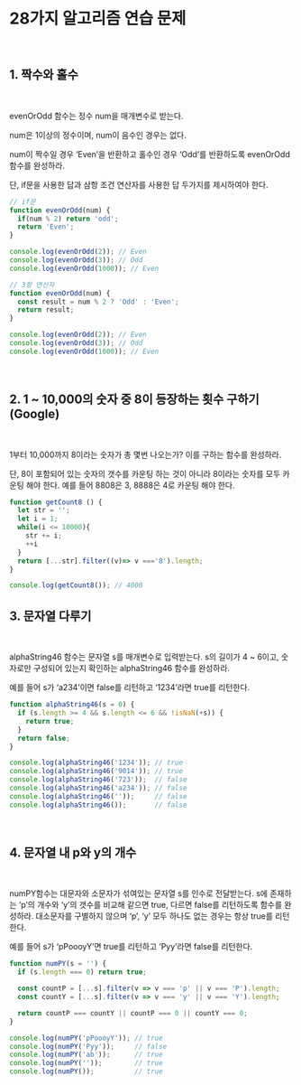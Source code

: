 # 28가지 알고리즘 연습 문제

<br>

## 1. 짝수와 홀수

<br>

evenOrOdd 함수는 정수 num을 매개변수로 받는다. 

num은 1이상의 정수이며, num이 음수인 경우는 없다. 

num이 짝수일 경우 ‘Even’을 반환하고 홀수인 경우 ‘Odd’를 반환하도록 evenOrOdd 함수를 완성하라.

단, if문을 사용한 답과 삼항 조건 연산자를 사용한 답 두가지를 제시하여야 한다.

```jsx
// if문
function evenOrOdd(num) {
  if(num % 2) return 'odd';
  return 'Even';
}

console.log(evenOrOdd(2)); // Even
console.log(evenOrOdd(3)); // Odd
console.log(evenOrOdd(1000)); // Even

// 3항 연산자
function evenOrOdd(num) {
  const result = num % 2 ? 'Odd' : 'Even';
  return result;
}

console.log(evenOrOdd(2)); // Even
console.log(evenOrOdd(3)); // Odd
console.log(evenOrOdd(1000)); // Even
```

<br>

## 2. 1 ~ 10,000의 숫자 중 8이 등장하는 횟수 구하기 (Google)

<br>

1부터 10,000까지 8이라는 숫자가 총 몇번 나오는가? 이를 구하는 함수를 완성하라.

단, 8이 포함되어 있는 숫자의 갯수를 카운팅 하는 것이 아니라 8이라는 숫자를 모두 카운팅 해야 한다. 예를 들어 8808은 3, 8888은 4로 카운팅 해야 한다.

```jsx
function getCount8 () {
  let str = '';
  let i = 1;
  while(i <= 10000){
    str += i;
    ++i
  }
  return [...str].filter((v)=> v ==='8').length;
}

console.log(getCount8()); // 4000
```
## 3. 문자열 다루기

<br>

alphaString46 함수는 문자열 s를 매개변수로 입력받는다. s의 길이가 4 ~ 6이고, 숫자로만 구성되어 있는지 확인하는 alphaString46 함수를 완성하라.

예를 들어 s가 ‘a234’이면 false를 리턴하고 ‘1234’라면 true를 리턴한다.

```jsx
function alphaString46(s = 0) {
  if (s.length >= 4 && s.length <= 6 && !isNaN(+s)) {
    return true;
  }
  return false;
}

console.log(alphaString46('1234')); // true
console.log(alphaString46('9014')); // true
console.log(alphaString46('723'));  // false
console.log(alphaString46('a234')); // false
console.log(alphaString46(''));     // false
console.log(alphaString46());       // false
```

<br>

## 4. 문자열 내 p와 y의 개수

<br>

numPY함수는 대문자와 소문자가 섞여있는 문자열 s를 인수로 전달받는다. s에 존재하는 ‘p’의 개수와 ‘y’의 갯수를 비교해 같으면 true, 다르면 false를 리턴하도록 함수를 완성하라. 대소문자를 구별하지 않으며 ‘p’, ‘y’ 모두 하나도 없는 경우는 항상 true를 리턴한다.

예를 들어 s가 ‘pPoooyY’면 true를 리턴하고 ‘Pyy’라면 false를 리턴한다.

```js
function numPY(s = '') {
  if (s.length === 0) return true;

  const countP = [...s].filter(v => v === 'p' || v === 'P').length;
  const countY = [...s].filter(v => v === 'y' || v === 'Y').length;

  return countP === countY || countP === 0 || countY === 0;
}

console.log(numPY('pPoooyY')); // true
console.log(numPY('Pyy'));     // false
console.log(numPY('ab'));      // true
console.log(numPY(''));        // true
console.log(numPY());          // true
```